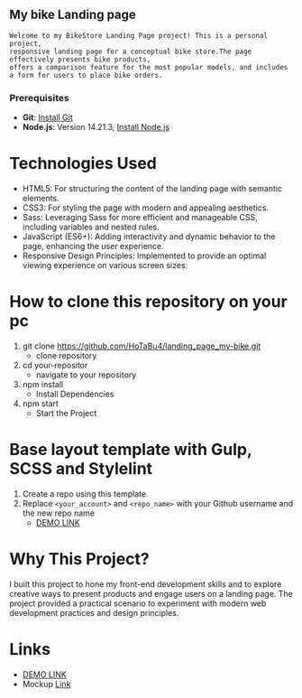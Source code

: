 
## My bike Landing page

    Welcome to my BikeStore Landing Page project! This is a personal project, 
    responsive landing page for a conceptual bike store.The page effectively presents bike products,
    offers a comparison feature for the most popular models, and includes a form for users to place bike orders.

### Prerequisites

- **Git**: [Install Git](https://git-scm.com/downloads)
- **Node.js**: Version 14.21.3, [Install Node.js](https://nodejs.org/dist/v14.17.3/)

# Technologies Used
- HTML5: For structuring the content of the landing page with semantic elements.
- CSS3: For styling the page with modern and appealing aesthetics.
- Sass: Leveraging Sass for more efficient and manageable CSS, including variables and nested rules.
- JavaScript (ES6+): Adding interactivity and dynamic behavior to the page, enhancing the user experience.
- Responsive Design Principles: Implemented to provide an optimal viewing experience on various screen sizes.

# How to clone this repository on your pc
1. git clone https://github.com/HoTaBu4/landing_page_my-bike.git
    - clone repository
2. cd your-repositor
    - navigate to your repository
3. npm install
    - Install Dependencies
3. npm start
    - Start the Project
    
# Base layout template with Gulp, SCSS and Stylelint
1. Create a repo using this template
2. Replace `<your_account>` and `<repo_name>` with your Github username and the new repo name
    - [DEMO LINK](https://HoTaBu4.github.io/landing_page_my-bike/)

# Why This Project?
I built this project to hone my front-end development skills and to explore creative ways to present products and engage users on a landing page. The project provided a practical scenario to experiment with modern web development practices and design principles.

# Links
 - [DEMO LINK](https://HoTaBu4.github.io/landing_page_my-bike/)
 - Mockup [Link](https://www.figma.com/design/DHDOA6OHFEKEVPLUyHnlUj/BIKE-New-Version-(Copy)?node-id=0-1&t=1qnYqz1WYTN8EP4i-0)